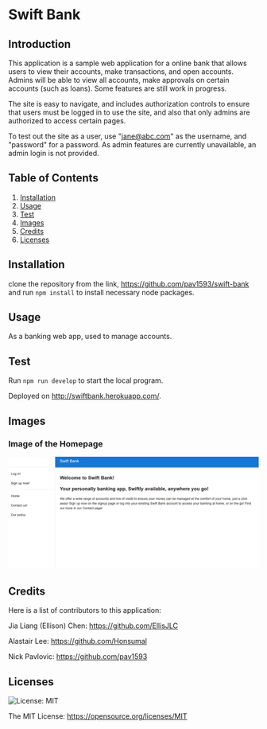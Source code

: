 # Swift Bank

## Introduction

This application is a sample web application for a online bank that allows users to view their accounts, make transactions, and open accounts. Admins will be able to view all accounts, make approvals on certain accounts (such as loans). Some features are still work in progress.

The site is easy to navigate, and includes authorization controls to ensure that users must be logged in to use the site, and also that only admins are authorized to access certain pages.

To test out the site as a user, use "jane@abc.com" as the username, and "password" for a password. As admin features are currently unavailable, an admin login is not provided.

## Table of Contents 
1. [Installation](#installation)
2. [Usage](#usage)
3. [Test](#test)
4. [Images](#images)
5. [Credits](#credits)
6. [Licenses](#licenses)

## Installation 

clone the repository from the link, https://github.com/pav1593/swift-bank and run `npm install` to install necessary node packages.

## Usage

As a banking web app, used to manage accounts.

## Test

Run `npm run develop` to start the local program.

Deployed on http://swiftbank.herokuapp.com/.

## Images

### Image of the Homepage

![Homepage preview](./images/Preview.png)

## Credits

Here is a list of contributors to this application:

Jia Liang (Ellison) Chen: https://github.com/EllisJLC

Alastair Lee: https://github.com/Honsumal

Nick Pavlovic: https://github.com/pav1593

## Licenses 
![License: MIT](https://img.shields.io/badge/License-MIT-yellow.svg)

The MIT License: https://opensource.org/licenses/MIT
